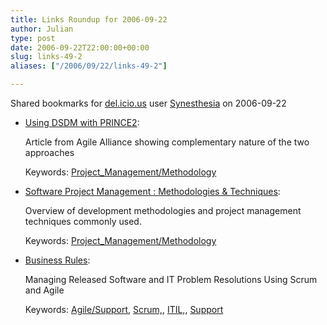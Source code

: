 ```yaml
---
title: Links Roundup for 2006-09-22
author: Julian
type: post
date: 2006-09-22T22:00:00+00:00
slug: links-49-2 
aliases: ["/2006/09/22/links-49-2"]

---
```

Shared bookmarks for [del.icio.us][1] user  [Synesthesia][2] on 2006-09-22

  * [Using DSDM with PRINCE2][3]:
  
    Article from Agile Alliance showing complementary nature of the two approaches
  
    Keywords: [Project_Management/Methodology][4]
  * [Software Project Management : Methodologies & Techniques][5]:
  
    Overview of development methodologies and project management techniques commonly used.
  
    Keywords: [Project_Management/Methodology][4]
  * [Business Rules][6]:
  
    Managing Released Software and IT Problem Resolutions Using Scrum and Agile
  
    Keywords: [Agile/Support][7], [Scrum,][8], [ITIL,][9], [Support][10]

 [1]: https://del.icio.us/
 [2]: https://del.icio.us/synesthesia
 [3]: https://www.agilealliancebeta.org/system/article/file/904/file.pdf "https://www.agilealliancebeta.org/system/article/file/904/file.pdf"
 [4]: https://del.icio.us/synesthesia/Project_Management/Methodology
 [5]: https://paul.luon.net/essays/SEP-essay-final.pdf#search=%22combining%20scrum%20AND%20prince2%22 "https://paul.luon.net/essays/SEP-essay-final.pdf#search=%22combining%20scrum%20AND%20prince2%22"
 [6]: https://www.agilealliancebeta.org/system/article/file/1407/file.pdf "https://www.agilealliancebeta.org/system/article/file/1407/file.pdf"
 [7]: https://del.icio.us/synesthesia/Agile/Support
 [8]: https://del.icio.us/synesthesia/Scrum,
 [9]: https://del.icio.us/synesthesia/ITIL,
 [10]: https://del.icio.us/synesthesia/Support